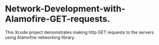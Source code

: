 # Network-Development-with-Alamofire-GET-requests.
This Xcode project demonstrates making http GET requests to the servers using Alamofire networking library.
